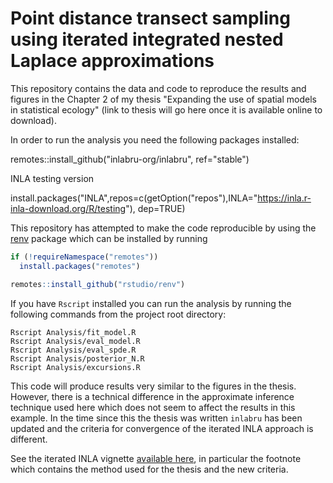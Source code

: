 # Point distance transect sampling using iterated integrated nested Laplace approximations

This repository contains the data and code to reproduce the results and figures in the Chapter 2 of my thesis "Expanding the use of spatial models in statistical ecology" (link to thesis will go here once it is available online to download).

In order to run the analysis you need the following packages installed:

remotes::install_github("inlabru-org/inlabru", ref="stable")

INLA testing version

install.packages("INLA",repos=c(getOption("repos"),INLA="https://inla.r-inla-download.org/R/testing"), dep=TRUE)

This repository has attempted to make the code reproducible
by using the [renv](https://github.com/rstudio/renv/) package which can be installed by running

```R
if (!requireNamespace("remotes"))
  install.packages("remotes")

remotes::install_github("rstudio/renv")
```

If you have `Rscript` installed you can run the analysis by running the following commands from the project root directory:

```
Rscript Analysis/fit_model.R
Rscript Analysis/eval_model.R
Rscript Analysis/eval_spde.R
Rscript Analysis/posterior_N.R
Rscript Analysis/excursions.R
```

This code will produce results very similar to the figures in the thesis.  However, there is a technical difference in the approximate inference technique used here which does not seem to affect the results in this example.  In the time since this the thesis was written `inlabru` has been updated and the criteria for convergence of the iterated INLA approach is different. 

See the iterated INLA vignette [available here](https://inlabru-org.github.io/inlabru/articles/method.html), in particular the footnote which contains the method used for the thesis and the new criteria.
